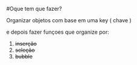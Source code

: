#Oque tem que fazer?

Organizar objetos com base em uma key ( chave )

e depois fazer funçoes que organize por:

1. ~~inserção~~
2. ~~seleção~~
3. ~~bubble~~
